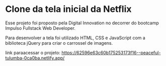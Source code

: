 # Clone da tela inicial da Netflix

Esse projeto foi proposto pela Digital Innovation no decorrer do bootcamp Impulso Fullstack Web Developer.



Para desenvolver a tela foi utilizado HTML, CSS e JavaScript com a biblioteca jQuery para criar o carrossel de imagens.


link paraacessar o projeto: https://62596e63c60b175253173f16--peaceful-tulumba-0ca0ba.netlify.app/
